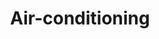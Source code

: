 ---
title: Air-conditioning
longTitle: 'Air-conditioning'
tags:
- gccommon
use:
- "[[Air conditioning]]"
---